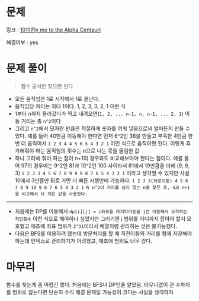 # 문제
링크 : [1011 Fly me to the Alpha Centauri](https://www.acmicpc.net/problem/1011)

해결여부 : yes

# 문제 풀이
> 함수 공식만 찾으면 된다
- 모든 움직임은 1로 시작해서 1로 끝난다.
- 움직임당 차이는 최대 1이다. 1, 2, 3, 3, 2, 1 이런 식
- 1부터 n까지 올라갔다가 찍고 내려오면(`1, 2, ... n-1, n, n-1, ... 2, 1`) 이동 거리는 총 `n^2`이다
- 그리고 `n^2`에서 모자란 만큼은 적절하게 숫자를 끼워 넣음으로써 얼마든지 만들 수 있다. 예를 들어 40만큼 이동해야 한다면 먼저 6^2인 36을 만들고 부족한 4만큼 한 번 더 움직여서 `1 2 3 4 4 5 6 5 4 3 2 1` 이런 식으로 움직이면 된다. 이렇게 추가해줘야 하는 움직임의 횟수는 n으로 나눈 몫을 올림한 값
- 하나 고려해 줘야 하는 점이 n+1의 경우와도 비교해보아야 한다는 점이다. 예를 들어 97의 경우에는 9^2인 81과 10^2인 100 사이라서 81에서 19만큼을 더해 (9, 9, 3) `1 2 3 3 4 5 6 7 8 9 9 9 8 7 6 5 4 3 2 1` 이라고 생각할 수 있지만 사실 10에서 3만큼만 뒤로 가면 더 빠른 시행만에 가능하다. `1 2 3 3(뒤로이동) 4 5 6 7 8 9 10 9 8 7 6 5 4 3 2 1` `즉 n^2이 거리를 넘지 않는 n을 찾은 후, n과 n+1을 비교해서 더 작은 값을 사용한다.`

---
- 처음에는 DP를 이용해서 `dp[i][j] = i좌표를 마지막이동을 j칸 이동해서 도착하는 최단횟수` 이런 식으로 해야하나 싶었지만 그러기엔 j 범위를 어디까지 잡아야 할지 모호했고 애초에 좌표 범위가 `2^31`이라서 배열처럼 관리하는 것은 불가능했다.
- 다음은 BFS를 이용하려 했는데 방문처리를 할 때 직전이동의 거리를 함께 저장해야 하는데 인덱스로 관리하기가 어려웠고, 애초에 범위도 너무 컸다.

# 마무리
함수를 찾는게 좀 어렵긴 했다. 처음에는 BFS나 DP인줄 알았음. 터무니없이 큰 수까지를 범위로 잡는다면 단순히 수식 해결 문제일 가능성이 크다는 사실을 생각하자